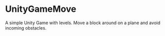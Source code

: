 # UnityGameMove

A simple Unity Game with levels. Move a block around on a plane and avoid incoming obstacles.
